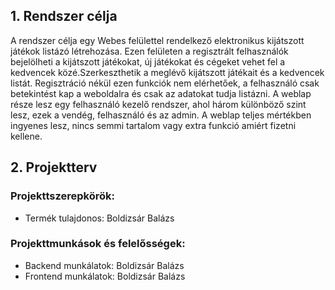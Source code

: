 ## 1. Rendszer célja
A rendszer célja egy Webes felülettel rendelkező elektronikus kijátszott játékok listázó létrehozása.
Ezen felületen a regisztrált felhasználók bejelölheti a kijátszott játékokat, új játékokat és cégeket vehet fel a kedvencek közé.Szerkeszthetik a meglévő kijátszott játékait és a kedvencek listát.
Regisztráció nékül ezen funkciók nem elérhetőek, a felhasználó csak betekintést kap a weboldalra és csak az adatokat tudja listázni.
A weblap része lesz egy felhasználó kezelő rendszer, ahol három különböző szint lesz, ezek a vendég, felhasználó és az admin.
A weblap teljes mértékben ingyenes lesz, nincs semmi tartalom vagy extra funkció amiért fizetni kellene.

## 2. Projektterv
### Projekttszerepkörök:
  * Termék tulajdonos: Boldizsár Balázs
### Projekttmunkások és felelősségek:
  * Backend munkálatok: Boldizsár Balázs
  * Frontend munkálatok: Boldizsár Balázs